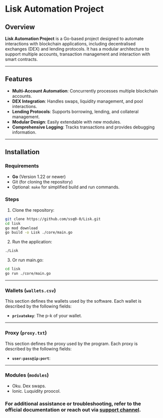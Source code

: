 # Lisk Automation Project

## Overview

**Lisk Automation Project** is a Go-based project designed to automate interactions with blockchain applications, including decentralised exchanges (DEX) and lending protocols. It has a modular architecture to support multiple accounts, transaction management and interaction with smart contracts.

---

## Features

- **Multi-Account Automation**: Concurrently processes multiple blockchain accounts.
- **DEX Integration**: Handles swaps, liquidity management, and pool interactions.
- **Lending Protocols**: Supports borrowing, lending, and collateral management.
- **Modular Design**: Easily extendable with new modules.
- **Comprehensive Logging**: Tracks transactions and provides debugging information.

---
## Installation

### Requirements

- **Go** (Version 1.22 or newer)
- Git (for cloning the repository)
- Optional: `make` for simplified build and run commands.

### Steps

1. Clone the repository:
```bash
git clone https://github.com/ssq0-0/Lisk.git
cd lisk
go mod download
go build -o Lisk ./core/main.go   
```
2. Run the application:

```bash
./Lisk
```

3. Or run main.go:
```bash
cd lisk
go run ./core/main.go
```
---

### Wallets (`wallets.csv`)

This section defines the wallets used by the software. Each wallet is described by the following fields:

- **`privatekey`**: The p-k of your wallet.
---
### Proxy (`proxy.txt`)

This section defines the proxy used by the program. Each proxy is described by the following fields:

- **`user:pass@ip:port`**:
---

### Modules (`modules`)

- Oku. Dex swaps.
- Ionic. Luquidity proocol.

### For additional assistance or troubleshooting, refer to the official documentation or reach out via [support channel](https://t.me/cheifssq).
